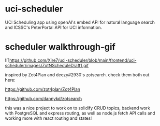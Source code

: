 # uci-scheduler
UCI Scheduling app using openAI's embed API for natural language search and ICSSC's PeterPortal API for UCI information.

# scheduler walkthrough-gif
![]https://github.com/Xire7/uci-scheduler/blob/main/frontend/uci-scheduler/images/ZotNScheduleDraft1.gif

inspired by Zot4Plan and deezy#2930's zotsearch.
check them both out here:

https://github.com/zot4plan/Zot4Plan

https://github.com/dannykd/zotsearch

this was a nice project to work on to solidify CRUD topics, backend work with PostgreSQL and express routing, as well as node.js fetch API calls and working more with react routing and states!